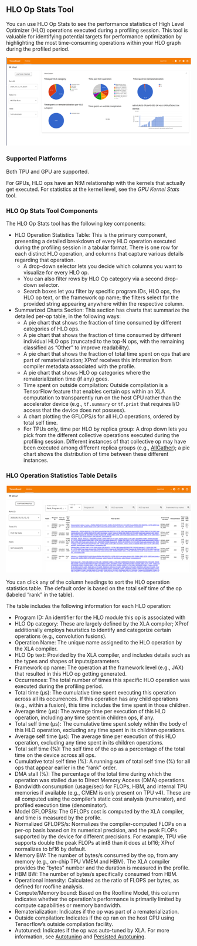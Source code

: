 ## HLO Op Stats Tool

You can use HLO Op Stats to see the performance statistics of High Level
Optimizer (HLO) operations executed during a profiling session. This tool is
valuable for identifying potential targets for performance optimization by
highlighting the most time-consuming operations within your HLO graph during the
profiled period.

![Tensorboard HLO Op Stats](images/hlo_op_stats.png)

### Supported Platforms

Both TPU and GPU are supported.

For GPUs, HLO ops have an N:M relationship with the kernels that actually get
executed. For statistics at the kernel level, see the _GPU Kernel Stats_ tool.

### HLO Op Stats Tool Components

The HLO Op Stats tool has the following key components:

*   HLO Operation Statistics Table: This is the primary component, presenting a
    detailed breakdown of every HLO operation executed during the profiling
    session in a tabular format. There is one row for each distinct HLO
    operation, and columns that capture various details regarding that
    operation.
    *   A drop-down selector lets you decide which columns you want to visualize
        for every HLO op.
    *   You can also filter rows by HLO Op category via a second drop-down
        selector.
    *   Search boxes let you filter by specific program IDs, HLO ops, the HLO op
        text, or the framework op name; the filters select for the provided
        string appearing anywhere within the respective column.
*   Summarized Charts Section: This section has charts that summarize the
    detailed per-op table, in the following ways:
    *   A pie chart that shows the fraction of time consumed by different
        categories of HLO ops.
    *   A pie chart that shows the fraction of time consumed by different
        individual HLO ops (truncated to the top-N ops, with the remaining
        classified as “Other” to improve readability).
    *   A pie chart that shows the fraction of total time spent on ops that are
        part of rematerialization; XProf receives this information from compiler
        metadata associated with the profile.
    *   A pie chart that shows HLO op categories where the rematerialization
        time (if any) goes.
    *   Time spent on outside compilation: Outside compilation is a TensorFlow
        feature that enables certain ops within an XLA computation to
        transparently run on the host CPU rather than the accelerator device
        (e.g., `tf.summary` or `tf.print` that requires I/O access that the device
        does not possess).
    *   A chart plotting the GFLOPS/s for all HLO operations, ordered by total
        self time.
    *   For TPUs only, time per HLO by replica group: A drop down lets you pick
        from the different collective operations executed during the profiling
        session. Different instances of that collective op may have been
        executed among different replica groups (e.g.,
        [AllGather](https://openxla.org/xla/operation_semantics#allgather)); a
        pie chart shows the distribution of time between these different
        instances.

### HLO Operation Statistics Table Details

![Tensorboard HLO Op Stats Table](images/hlo_op_stats_2.png)

You can click any of the column headings to sort the HLO operation statistics
table. The default order is based on the total self time of the op (labeled
“rank” in the table).

The table includes the following information for each HLO operation:

*   Program ID: An identifier for the HLO module this op is associated with
*   HLO Op category: These are largely defined by the XLA compiler; XProf
    additionally employs heuristics to identify and categorize certain
    operations (e.g., convolution fusions).
*   Operation Name: The unique name assigned to the HLO operation by the XLA
    compiler.
*   HLO Op text: Provided by the XLA compiler, and includes details such as the
    types and shapes of inputs/parameters.
*   Framework op name: The operation at the framework level (e.g., JAX) that
    resulted in this HLO op getting generated.
*   Occurrences: The total number of times this specific HLO operation was
    executed during the profiling period.
*   Total time (μs): The cumulative time spent executing this operation across
    all its occurrences. If this operation has any child operations (e.g.,
    within a fusion), this time includes the time spent in those children.
*   Average time (μs): The average time per execution of this HLO operation,
    including any time spent in children ops, if any.
*   Total self time (μs): The cumulative time spent solely within the body of
    this HLO operation, excluding any time spent in its children operations.
*   Average self time (μs): The average time per execution of this HLO
    operation, excluding any time spent in its children operations.
*   Total self time (%): The self time of the op as a percentage of the total
    time on the device across all ops.
*   Cumulative total self time (%): A running sum of total self time (%) for all
    ops that appear earlier in the “rank” order.
*   DMA stall (%): The percentage of the total time during which the operation
    was stalled due to Direct Memory Access (DMA) operations.
*   Bandwidth consumption (usage/sec) for FLOPs, HBM, and internal TPU memories
    if available (e.g., CMEM is only present on TPU v4). These are all computed
    using the compiler’s static cost analysis (numerator), and profiled
    execution time (denominator).
*   Model GFLOPS/s: The GFLOPs cost is computed by the XLA compiler, and time is
    measured by the profile.
*   Normalized GFLOPS/s: Normalizes the compiler-computed FLOPs on a per-op
    basis based on its numerical precision, and the peak FLOPs supported by the
    device for different precisions. For example, TPU v6e supports double the
    peak FLOPs at int8 than it does at bf16; XProf normalizes to bf16 by
    default.
*   Memory BW: The number of bytes/s consumed by the op, from any memory (e.g.,
    on-chip TPU VMEM and HBM). The XLA compiler provides the “bytes” number and
    the duration is measured in the profile.
*   HBM BW: The number of bytes/s specifically consumed from HBM.
*   Operational intensity: Calculated as the ratio of FLOPS per bytes, as
    defined for roofline analysis.
*   Compute/Memory bound: Based on the Roofline Model, this column indicates
    whether the operation's performance is primarily limited by compute
    capabilities or memory bandwidth.
*   Rematerialization: Indicates if the op was part of a rematerialization.
*   Outside compilation: Indicates if the op ran on the host CPU using
    Tensorflow’s outside compilation facility.
*   Autotuned: Indicates if the op was auto-tuned by XLA. For more information,
    see [Autotuning](https://openxla.org/xla/tools#autotuning) and
    [Persisted Autotuning](https://openxla.org/xla/persisted_autotuning).
